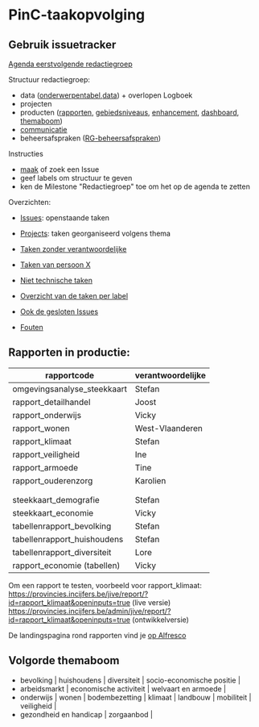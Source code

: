 # PinC-taakopvolging

## Gebruik issuetracker

[Agenda eerstvolgende redactiegroep](https://github.com/provinciesincijfers/PinC-taakopvolging/milestone/2)

Structuur redactiegroep:
- data ([onderwerpentabel](https://github.com/provinciesincijfers/PinC-taakopvolging/labels/onderwerpentabel),[data](https://github.com/provinciesincijfers/PinC-taakopvolging/labels/data)) + overlopen Logboek
- projecten 
- producten ([rapporten](https://github.com/provinciesincijfers/PinC-taakopvolging/labels/Rapporten), [gebiedsniveaus](https://github.com/provinciesincijfers/PinC-taakopvolging/labels/gebiedsniveaus), [enhancement](https://github.com/provinciesincijfers/PinC-taakopvolging/labels/enhancement), [dashboard](https://github.com/provinciesincijfers/PinC-taakopvolging/labels/dashboard), [themaboom](https://github.com/provinciesincijfers/PinC-taakopvolging/labels/themaboom))
- [communicatie](https://github.com/provinciesincijfers/PinC-taakopvolging/labels/communicatie)
- beheersafspraken ([RG-beheersafspraken](https://github.com/provinciesincijfers/PinC-taakopvolging/labels/RG-beheersafspraken))

Instructies
- [maak](https://github.com/provinciesincijfers/PinC-taakopvolging/issues/new) of zoek een Issue
- geef labels om structuur te geven
- ken de Milestone "Redactiegroep" toe om het op de agenda te zetten



Overzichten:
- [Issues](https://github.com/provinciesincijfers/PinC-taakopvolging/issues): openstaande taken
- [Projects](https://github.com/provinciesincijfers/PinC-taakopvolging/projects): taken georganiseerd volgens thema

- [Taken zonder verantwoordelijke](https://github.com/provinciesincijfers/PinC-taakopvolging/issues?utf8=%E2%9C%93&q=is%3Aopen+no%3Aassignee)
- [Taken van persoon X](https://github.com/provinciesincijfers/PinC-taakopvolging/issues?q=assignee%3Ajoostschouppe+is%3Aopen)
- [Niet technische taken](https://github.com/provinciesincijfers/PinC-taakopvolging/labels/niet-technisch)
- [Overzicht van de taken per label](https://github.com/provinciesincijfers/PinC-taakopvolging/labels)
- [Ook de gesloten Issues](https://github.com/provinciesincijfers/PinC-taakopvolging/issues?utf8=%E2%9C%93&q=is%3Aissue)
- [Fouten](https://github.com/provinciesincijfers/PinC-taakopvolging/issues?q=is%3Aissue+is%3Aopen+label%3Abug)



## Rapporten in productie:

| rapportcode   | verantwoordelijke  |
|---|---|
|omgevingsanalyse_steekkaart | Stefan |
|rapport_detailhandel | Joost |
|rapport_onderwijs | Vicky |
|rapport_wonen | West-Vlaanderen |
|rapport_klimaat  | Stefan |
|rapport_veiligheid | Ine |
|rapport_armoede | Tine |
|rapport_ouderenzorg | Karolien |
|||
|||
|steekkaart_demografie | Stefan |
|steekkaart_economie | Vicky |
|tabellenrapport_bevolking | Stefan |
|tabellenrapport_huishoudens | Stefan |
|tabellenrapport_diversiteit | Lore |
|rapport_economie (tabellen) | Vicky |

Om een rapport te testen, voorbeeld voor rapport_klimaat:  
https://provincies.incijfers.be/jive/report/?id=rapport_klimaat&openinputs=true (live versie)  
https://provincies.incijfers.be/admin/jive/report/?id=rapport_klimaat&openinputs=true (ontwikkelversie)  

De landingspagina rond rapporten vind je [op Alfresco](https://share.vlaamsbrabant.be/share/page/site/socialeplanning/document-details?nodeRef=workspace://SpacesStore/44a23bf7-0262-41b1-bb4d-757cc38ace63)


## Volgorde themaboom
- bevolking | huishoudens | diversiteit | socio-economische positie |
- arbeidsmarkt | economische activiteit | welvaart en armoede |
- onderwijs | wonen | bodembezetting | klimaat | landbouw | mobiliteit | veiligheid | 
- gezondheid en handicap | zorgaanbod |
